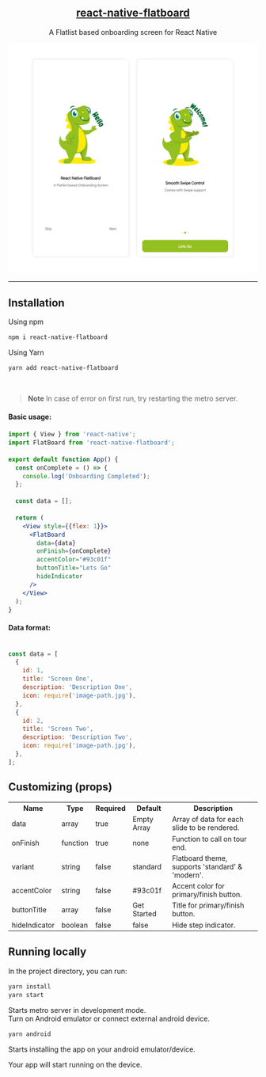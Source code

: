 
<p align="center">
<h2 align="center"><a href="https://www.npmjs.com/package/react-native-flatboard">react-native-flatboard</a></h2>
</p>
<p align="center">
A Flatlist based onboarding screen for React Native
</p>
<p align="center">
<img src="https://raw.githubusercontent.com/ArunGovil/react-native-flatboard/main/src/assets/cover.webp" width=720 alt="flatboard"/>
</p>

---
## Installation
Using npm
```sh
npm i react-native-flatboard
```
Using Yarn
```sh
yarn add react-native-flatboard
```
<br>

> **Note**
> In case of error on first run, try restarting the metro server.

#### Basic usage:

```jsx
import { View } from 'react-native';
import FlatBoard from 'react-native-flatboard';

export default function App() {
  const onComplete = () => {
    console.log('Onboarding Completed');
  };
  
  const data = [];

  return (
    <View style={{flex: 1}}>
      <FlatBoard
        data={data}
        onFinish={onComplete}
        accentColor="#93c01f"
        buttonTitle="Lets Go"
        hideIndicator
      />
    </View>
  );
}

```

#### Data format:

```jsx

const data = [
  {
    id: 1,
    title: 'Screen One',
    description: 'Description One',
    icon: require('image-path.jpg'),
  },
  {
    id: 2,
    title: 'Screen Two',
    description: 'Description Two',
    icon: require('image-path.jpg'),
  },
];

```
## Customizing (props)

<table>
  <tr>
    <th>Name<br/></th>
    <th>Type</th>
    <th>Required</th>
    <th>Default</th>
    <th>Description</th>
  </tr>
  <tr>
    <td>data</td>
    <td>array</td>
    <td>true</td>
    <td>Empty Array</td>
    <td>Array of data for each slide to be rendered.</td>
  </tr>
   <tr>
    <td>onFinish</td>
    <td>function</td>
    <td>true</td>
    <td>none</td>
    <td>Function to call on tour end.</td>
  </tr>
  <tr>
    <td>variant</td>
    <td>string</td>
    <td>false</td>
    <td>standard</td>
    <td>Flatboard theme, supports 'standard' & 'modern'.</td>
  </tr>  
  <tr>
    <td>accentColor</td>
    <td>string</td>
    <td>false</td>
    <td>#93c01f</td>
    <td>Accent color for primary/finish button.</td>
  </tr>
  <tr>
    <td>buttonTitle</td>
    <td>array</td>
    <td>false</td>
    <td>Get Started</td>
    <td>Title for primary/finish button.</td>
  </tr>
  <tr>
    <td>hideIndicator</td>
    <td>boolean</td>
    <td>false</td>
    <td>false</td>
    <td>Hide step indicator.</td>
  </tr> 
</table>

## Running locally

In the project directory, you can run:

```sh
yarn install
yarn start

```

Starts metro server in development mode.<br>
Turn on Android emulator or connect external android device.

```sh
yarn android
```

Starts installing the app on your android emulator/device.<br>

Your app will start running on the device.


